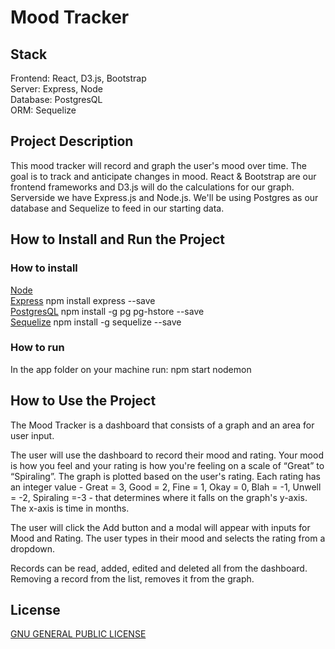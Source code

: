 # Mood Tracker

## Stack
Frontend: React, D3.js, Bootstrap <br>
Server: Express, Node <br>
Database: PostgresQL <br>
ORM: Sequelize

## Project Description
This mood tracker will record and graph the user's mood over time. The goal is to track and anticipate changes in mood. React & Bootstrap are our frontend frameworks and D3.js will do the calculations for our graph. Serverside we have Express.js and Node.js. We'll be using Postgres as our database and Sequelize to feed in our starting data.

## How to Install and Run the Project

### How to install
[Node](https://nodejs.org/en/download/)<br>
[Express](https://expressjs.com/) npm install express --save<br>
[PostgresQL](https://www.postgresql.org/download/) npm install -g pg pg-hstore --save<br>
[Sequelize](https://sequelize.org/docs/v6/getting-started/) npm install -g sequelize --save<br>

### How to run
In the app folder on your machine run:
npm start
nodemon

## How to Use the Project
The Mood Tracker is a dashboard that consists of a graph and an area for user input.

The user will use the dashboard to record their mood and rating. Your mood is how you feel and your rating is how you're feeling on a scale of “Great” to “Spiraling”. The graph is plotted based on the user's rating. Each rating has an integer value - Great = 3, Good = 2, Fine = 1, Okay = 0, Blah = -1, Unwell = -2, Spiraling =-3 - that determines where it falls on the graph's y-axis. The x-axis is time in months.

The user will click the Add button and a modal will appear with inputs for Mood and Rating. The user types in their mood and selects the rating from a dropdown.

Records can be read, added, edited and deleted all from the dashboard. Removing a record from the list, removes it from the graph.

## License
[GNU GENERAL PUBLIC LICENSE](LICENSE)
